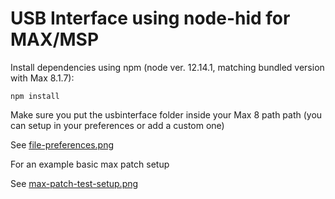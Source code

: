 # USB Interface using node-hid for MAX/MSP

Install dependencies using npm (node ver. 12.14.1, matching bundled version with Max 8.1.7):

```
npm install
```

Make sure you put the usbinterface folder inside your Max 8 path path (you can setup in your preferences or add a custom one)

See [file-preferences.png](file-preferences.png)

For an example basic max patch setup

See [max-patch-test-setup.png](max-patch-test-setu.png)

